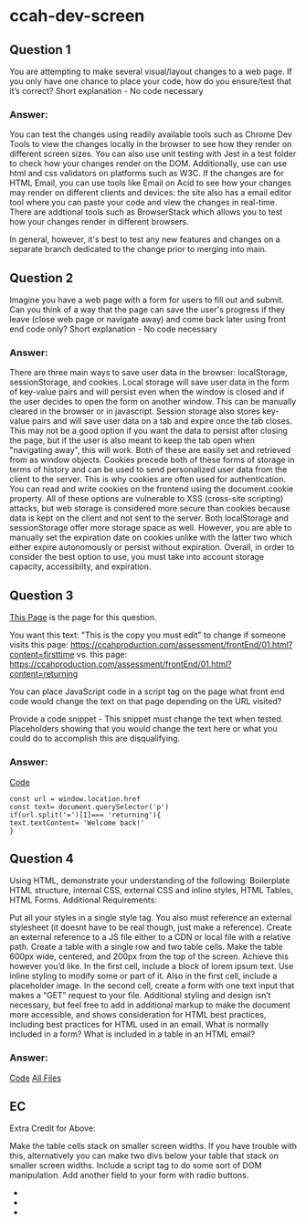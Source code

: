 # ccah-dev-screen

## Question 1
You are attempting to make several visual/layout changes to a web page. If you only have one chance to place your code, how do you ensure/test that it’s correct?
Short explanation - No code necessary

### Answer:
You can test the changes using readily available tools such as Chrome Dev Tools to view the changes locally in the browser to see how they render on different screen sizes. You can also use unit testing with Jest in a test folder to check how your changes render on the DOM. Additionally, use can use html and css validators on platforms such as W3C. If the changes are for HTML Email, you can use tools like Email on Acid to see how your changes may render on different clients and devices: the site also has a email editor tool where you can paste your code and view the changes in real-time. There are addtional tools such as BrowserStack which allows you to test how your changes render in different browsers. 

In general, however, it's best to test any new features and changes on a separate branch dedicated to the change prior to merging into main. 


## Question 2
Imagine you have a web page with a form for users to fill out and submit. Can you think
of a way that the page can save the user's progress if they leave (close web page or
navigate away) and come back later using front end code only?
Short explanation - No code necessary

### Answer:
There are three main ways to save user data in the browser: localStorage, sessionStorage, and cookies. Local storage will save user data in the form of key-value pairs and will persist even when the window is closed and if the user decides to open the form on another window. This can be manually cleared in the browser or in javascript. Session storage also stores key-value pairs and will save user data on a tab and expire once the tab closes. This may not be a good option if you want the data to persist after closing the page, but if the user is also meant to keep the tab open when "navigating away", this will work. Both of these are easily set and retrieved from as window objects. Cookies precede both of these forms of storage in terms of history and can be used to send personalized user data from the client to the server. This is why cookies are often used for authentication. You can read and write cookies on the frontend using the document.cookie property. All of these options are vulnerable to XSS (cross-site scripting) attacks, but web storage is considered more secure than cookies because data is kept on the client and not sent to the server. Both localStorage and sessionStorage offer more storage space as well. However, you are able to manually set the expiration date on cookies unlike with the latter two which either expire autonomously or persist without expiration. Overall, in order to consider the best option to use, you must take into account storage capacity, accessibilty, and expiration. 

## Question 3
[This Page](http://ccahproduction.com/assessment/frontEnd/01.html) is the page for this question.

You want this text: "This is the copy you must edit" to change if someone visits this page: https://ccahproduction.com/assessment/frontEnd/01.html?content=firsttime vs. this page: https://ccahproduction.com/assessment/frontEnd/01.html?content=returning

You can place JavaScript code in a script tag on the page what front end code would change the text on that page depending on the URL visited?

Provide a code snippet - This snippet must change the text when tested. Placeholders showing that you would change the text here or what you could do to accomplish this are disqualifying.

### Answer:

[Code](three.js)

```
const url = window.location.href
const text= document.querySelector('p')
if(url.split('=')[1]=== 'returning'){
text.textContent= 'Welcome back!'
}
```

## Question 4
Using HTML, demonstrate your understanding of the following: Boilerplate HTML structure, internal CSS, external CSS and inline styles, HTML Tables, HTML Forms. Additional Requirements:

Put all your styles in a single style tag. You also must reference an external stylesheet (it doesnt have to be real though, just make a reference).
Create an external reference to a JS file either to a CDN or local file with a relative path.
Create a table with a single row and two table cells. Make the table 600px wide, centered, and 200px from the top of the screen. Achieve this however you’d like.
In the first cell, include a block of lorem ipsum text. Use inline styling to modify some or part of it.
Also in the first cell, include a placeholder image.
In the second cell, create a form with one text input that makes a “GET” request to your file.
Additional styling and design isn’t necessary, but feel free to add in additional markup to make the document more accessible, and shows consideration for HTML best practices, including best practices for HTML used in an email. What is normally included in a form? What is included in a table in an HTML email?

### Answer:

[Code](four/index.html)
[All Files](four)

## EC
Extra Credit for Above:

Make the table cells stack on smaller screen widths. If you have trouble with this, alternatively you can make two divs below your table that stack on smaller screen widths.
Include a script tag to do some sort of DOM manipulation.
Add another field to your form with radio buttons.

- 
- 
- 